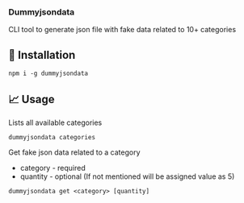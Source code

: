 ### Dummyjsondata

CLI tool to generate json file with fake data related to 10+ categories

## 🚀 Installation
```shell
npm i -g dummyjsondata
```

## 📈 Usage

Lists all available categories

```shell
dummyjsondata categories
```

Get fake json data related to a category
* category - required 
* quantity - optional  (If not mentioned will be assigned value as 5)

```shell
dummyjsondata get <category> [quantity]
```
